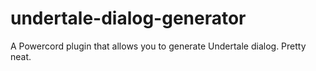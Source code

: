 # undertale-dialog-generator
A Powercord plugin that allows you to generate Undertale dialog. Pretty neat.
